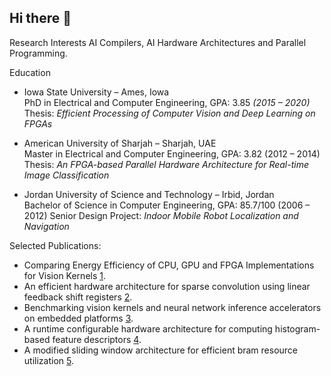 ## Hi there 👋

Research Interests AI Compilers, AI Hardware Architectures and Parallel Programming.

Education
- Iowa State University – Ames, Iowa  
  PhD in Electrical and Computer Engineering, GPA: 3.85 *(2015 – 2020)*  
  Thesis: *Efficient Processing of Computer Vision and Deep Learning on FPGAs*

- American University of Sharjah – Sharjah, UAE  
  Master in Electrical and Computer Engineering, GPA: 3.82 (2012 – 2014)  
  Thesis: *An FPGA-based Parallel Hardware Architecture for Real-time Image Classification*

- Jordan University of Science and Technology – Irbid, Jordan  
  Bachelor of Science in Computer Engineering, GPA: 85.7/100 (2006 – 2012) 
  Senior Design Project: *Indoor Mobile Robot Localization and Navigation*


Selected Publications:
- Comparing Energy Efficiency of CPU, GPU and FPGA Implementations for Vision Kernels [1](https://ieeexplore.ieee.org/abstract/document/8782524).
- An efficient hardware architecture for sparse convolution using linear feedback shift registers [2](https://ieeexplore.ieee.org/abstract/document/9516613).
- Benchmarking vision kernels and neural network inference accelerators on embedded platforms [3](https://www.sciencedirect.com/science/article/abs/pii/S1383762120301697).
- A runtime configurable hardware architecture for computing histogram-based feature descriptors [4](https://ieeexplore.ieee.org/abstract/document/8533521).
- A modified sliding window architecture for efficient bram resource utilization [5](https://ieeexplore.ieee.org/abstract/document/7965032).


 
 <!--
 ![Murad's GitHub stats](https://github-readme-stats.vercel.app/api?username=muradqasaimeh&hide_border=true&show_icons=true&bg_color=151515&title_color=fb4362&icon_color=fb4362&text_bold=false&text_color=9e9e9e)
-->
<!--
**muradqasaimeh/muradqasaimeh** is a ✨ _special_ ✨ repository because its `README.md` (this file) appears on your GitHub profile.

Here are some ideas to get you started:

- 🔭 I’m currently working on ...
- 🌱 I’m currently learning ...
- 👯 I’m looking to collaborate on ...
- 🤔 I’m looking for help with ...
- 💬 Ask me about ...
- 📫 How to reach me: ...
- 😄 Pronouns: ...
- ⚡ Fun fact: ...
-->
